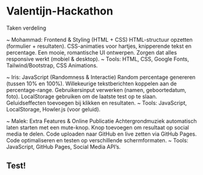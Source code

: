 # Valentijn-Hackathon

Taken verdeling

~ Mohammad: Frontend & Styling (HTML + CSS)
HTML-structuur opzetten (formulier + resultaten).
CSS-animaties voor hartjes, knipperende tekst en percentage.
Een mooie, romantische UI ontwerpen.
Zorgen dat alles responsive werkt (mobiel & desktop).
~ Tools: HTML, CSS, Google Fonts, Tailwind/Bootstrap, CSS Animations.

~ Iris: JavaScript (Randomness & Interactie)
Random percentage genereren (tussen 10% en 100%).
Willekeurige tekstberichten koppelen aan de percentage-range.
Gebruikersinput verwerken (namen, geboortedatum, foto).
LocalStorage gebruiken om de laatste test op te slaan.
Geluidseffecten toevoegen bij klikken en resultaten.
~ Tools: JavaScript, LocalStorage, Howler.js (voor geluid).

~ Malek: Extra Features & Online Publicatie
Achtergrondmuziek automatisch laten starten met een mute-knop.
Knop toevoegen om resultaat op social media te delen.
Code uploaden naar GitHub en live zetten via GitHub Pages.
Code optimaliseren en testen op verschillende schermformaten.
~ Tools: JavaScript, GitHub Pages, Social Media API’s.
## Test!

